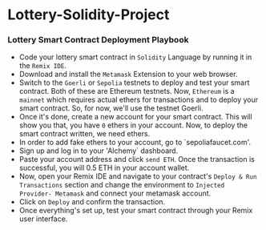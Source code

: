 # Lottery-Solidity-Project

<h3> Lottery Smart Contract Deployment Playbook</h3>

* Code your lottery smart contract in `Solidity` Language by running it in the `Remix IDE`.
* Download and install the `Metamask` Extension to your web browser.
* Switch to the `Goerli` or `Sepolia` testnets to deploy and test your smart contract. Both of these are Ethereum testnets. Now, `Ethereum` is a `mainnet` which requires actual ethers for transactions and to deploy your smart contract. So, for now, we'll use the testnet Goerli.
* Once it's done, create a new account for your smart contract. This will show you that, you have `0` ethers in your account. Now, to deploy the smart contract written, we need ethers.
* In order to add fake ethers to your account, go to `sepoliafaucet.com'.
* Sign up and log in to your 'Alchemy` dashboard.
* Paste your account address and click `send ETH`. Once the transaction is successful, you will 0.5 ETH in your account wallet.
* Now, open your Remix IDE and navigate to your contract's `Deploy & Run Transactions` section and change the environment to `Injected Provider- Metamask` and connect your metamask account.
* Click on `Deploy` and confirm the transaction.
* Once everything's set up, test your smart contract through your Remix user interface.
